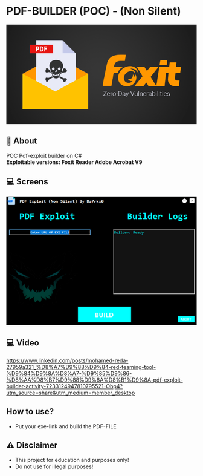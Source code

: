 # PDF-BUILDER (POC) - (Non Silent)
![](foxit-pdf-reader.jpg)

## 📑 About
</b>POC Pdf-exploit builder on C#</b><br>
<strong>Exploitable versions: 
Foxit Reader 
Adobe Acrobat V9</strong>

## 💻 Screens
<p float="left" align="center">
  <img alt="screen" width="700" src="Capture.PNG">
</p> 

## 💻 Video
https://www.linkedin.com/posts/mohamed-reda-27959a321_%D8%A7%D9%88%D9%84-red-teaming-tool-%D9%84%D9%8A%D8%A7-%D9%85%D9%86-%D8%AA%D8%B7%D9%88%D9%8A%D8%B1%D9%8A-pdf-exploit-builder-activity-7233124947810795521-Obp4?utm_source=share&utm_medium=member_desktop


## How to use?
 * Put your exe-link and build the PDF-FILE


## ⚠️ Disclaimer
 * This project for education and purposes only!
 * Do not use for illegal purposes!


